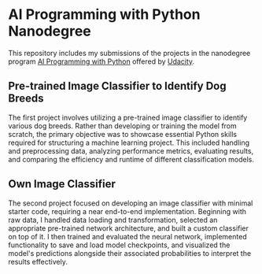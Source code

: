 # AI Programming with Python Nanodegree
This repository includes my submissions of the projects in the nanodegree program [AI Programming with Python](https://www.udacity.com/course/ai-programming-python-nanodegree--nd089) offered by [Udacity](https://www.udacity.com/).

## Pre-trained Image Classifier to Identify Dog Breeds

The first project involves utilizing a pre-trained image classifier to identify various dog breeds. Rather than developing or training the model from scratch, the primary objective was to showcase essential Python skills required for structuring a machine learning project. This included handling and preprocessing data, analyzing performance metrics, evaluating results, and comparing the efficiency and runtime of different classification models.

## Own Image Classifier
The second project focused on developing an image classifier with minimal starter code, requiring a near end-to-end implementation. Beginning with raw data, I handled data loading and transformation, selected an appropriate pre-trained network architecture, and built a custom classifier on top of it. I then trained and evaluated the neural network, implemented functionality to save and load model checkpoints, and visualized the model's predictions alongside their associated probabilities to interpret the results effectively.




